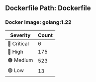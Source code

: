 ## Dockerfile Path: Dockerfile

### Docker Image: golang:1.22
| Severity | Count |
|----------|-------|
| 🛑 Critical | 6 |
| 🔴 High | 175 |
| 🟠 Medium | 523 |
| 🟢 Low | 13 |